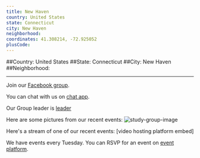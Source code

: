 ```yaml
---
title: New Haven
country: United States
state: Connecticut
city: New Haven
neighborhood: 
coordinates: 41.308214, -72.925052
plusCode:
---
```


##Country: United States
##State: Connecticut
##City: New Haven
##Neighborhood: 
*****
Join our [Facebook group](https://www.facebook.com/groups/free.code.camp.new.haven).

You can chat with us on [chat app]().

Our Group leader is [leader]()

Here are some pictures from our recent events:
![study-group-image]()

Here's a stream of one of our recent events:
[video hosting platform embed]

We have events every Tuesday. You can RSVP for an event on [event platform]().
